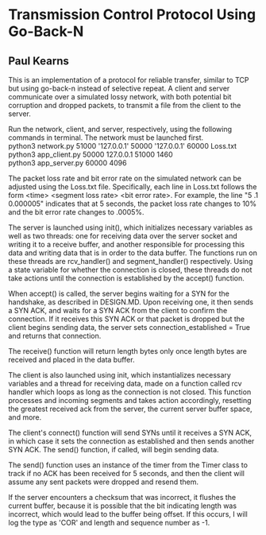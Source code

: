 # Transmission Control Protocol Using Go-Back-N
## Paul Kearns

This is an implementation of a protocol for reliable transfer, similar to TCP but using go-back-n instead of selective repeat. A client and server communicate over a simulated lossy network, with both potential bit corruption and dropped packets, to transmit a file from the client to the server.

Run the network, client, and server, respectively, using the following commands in terminal. The network must be launched first.\
python3 network.py 51000 '127.0.0.1' 50000 '127.0.0.1' 60000 Loss.txt\
python3 app_client.py 50000 127.0.0.1 51000 1460\
python3 app_server.py 60000 4096

The packet loss rate and bit error rate on the simulated network can be adjusted using the Loss.txt file. Specifically, each line in Loss.txt follows the form \<time\> \<segment loss rate\> \<bit error rate\>. For example, the line "5 .1 0.000005" indicates that at 5 seconds, the packet loss rate changes to 10% and the bit error rate changes to .0005%.

The server is launched using init(), which initializes necessary variables as well as two threads: one for receiving data over the server socket and writing it to a receive buffer, and another responsible for processing this data and writing data that is in order to the data buffer. The functions run on these threads are rcv_handler() and segment_handler() respectively. Using a state variable for whether the connection is closed, these threads do not take actions until the connection is established by the accept() function.

When accept() is called, the server begins waiting for a SYN for the handshake, as described in DESIGN.MD. Upon receiving one, it then sends a SYN ACK, and waits for a SYN ACK from the client to confirm the connection. If it receives this SYN ACK or that packet is dropped but the client begins sending data, the server sets connection_established = True and returns that connection.

The receive() function will return length bytes only once length bytes are received and placed in the data buffer. 

The client is also launched using init, which instantializes necessary variables and a thread for receiving data, made on a function called rcv handler which loops as long as the connection is not closed. This function processes and incoming segments and takes action accordingly, resetting the greatest received ack from the server, the current server buffer space, and more.

The client's connect() function will send SYNs until it receives a SYN ACK, in which case it sets the connection as established and then sends another SYN ACK. The send() function, if called, will begin sending data.

The send() function uses an instance of the timer from the Timer class to track if no ACK has been received for 5 seconds, and then the client will assume any sent packets were dropped and resend them.

If the server encounters a checksum that was incorrect, it flushes the current buffer, because it is possible that the bit indicating length was incorrect, which would lead to the buffer being offset. If this occurs, I will log the type as 'COR' and length and sequence number as -1.